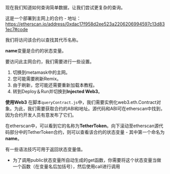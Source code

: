 现在我们知道如何查询简单数据，让我们尝试更复杂的查询。

这是一个部署到主网上的合约 - 地址：<a href="https://etherscan.io/address/0xdac17f958d2ee523a2206206994597c13d831ec7#code" target="_blank">https://etherscan.io/address/0xdac17f958d2ee523a2206206994597c13d831ec7#code</a>

我们将访问该合约以查找其代币名称。

**name**变量是合约的状态变量。

要访问此主网合约，我们需要进行一些设置。
1. 切换到metamask中的主网。
2. 您可能需要刷新Remix。
3. 由于刷新，您可能还需要重新加载本教程。
4. 转到Deploy＆Run并切换到**Injected Web3**。

**使用Web3**
在脚本`queryContract.js`中，我们需要实例化web3.eth.Contract对象。为此，我们需要获取合约的ABI和地址。源代码和ABI可在etherscan中找到，因为合约开发人员有意发布了它们。

在etherscan中，可以看到它的名称为**TetherToken**。向下滚动至etherscan源代码部分中的TetherToken合约，则可以查看该合约的状态变量 - 其中第一个命名为**name**。

有一些语法技巧可用于返回状态变量值。
- 为了调用public状态变量所自动生成的get函数，你需要将这个状态变量当做一个函数（在变量名后加括号），然后使用call进行调用